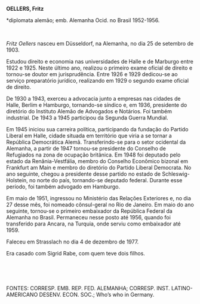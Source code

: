 **OELLERS, Fritz**

\*diplomata alemão; emb. Alemanha Ocid. no Brasil 1952-1956.

 

*Fritz Oellers* nasceu em Düsseldorf, na Alemanha, no dia 25 de setembro
de 1903.

Estudou direito e economia nas universidades de Halle e de Marburgo
entre 1922 e 1925. Neste último ano, realizou o primeiro exame oficial
de direito e tornou-se doutor em jurisprudência. Entre 1926 e 1929
dedicou-se ao serviço preparatório jurídico, realizando em 1929 o
segundo exame oficial de direito.

De 1930 a 1943, exerceu a advocacia junto a empresas nas cidades de
Halle, Berlim e Hamburgo, tornando-se síndico e, em 1936, presidente do
diretório do Instituto Alemão de Advogados e Notários. Foi também
industrial. De 1943 a 1945 participou da Segunda Guerra Mundial.

Em 1945 iniciou sua carreira política, participando da fundação do
Partido Liberal em Halle, cidade situada em território que viria a se
tornar a República Democrática Alemã. Transferindo-se para o setor
ocidental da Alemanha, a partir de 1947 tornou-se presidente do Conselho
de Refugiados na zona de ocupação britânica. Em 1948 foi deputado pelo
estado da Renânia-Vestfália, membro do Conselho Econômico bizonal em
Frankfurt am Main e membro do diretório do Partido Liberal Democrata. No
ano seguinte, chegou a presidente desse partido no estado de
Schleswig-Holstein, no norte do país, tornando-se deputado federal.
Durante esse período, foi também advogado em Hamburgo.

Em maio de 1951, ingressou no Ministério das Relações Exteriores e, no
dia 27 desse mês, foi nomeado cônsul-geral no Rio de Janeiro. Em maio do
ano seguinte, tornou-se o primeiro embaixador da República Federal da
Alemanha no Brasil. Permaneceu nesse posto até 1956, quando foi
transferido para Ancara, na Turquia, onde serviu como embaixador até
1959.

Faleceu em Strasslach no dia 4 de dezembro de 1977.

Era casado com Sigrid Rabe, com quem teve dois filhos.

 

 

FONTES: CORRESP. EMB. REP. FED. ALEMANHA; CORRESP. INST.
LATINO-AMERICANO DESENV. ECON. SOC.; Who’s who in Germany.

 
